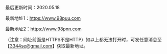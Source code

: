 最后更新时间：2020.05.18

最新地址1：https://www.98puu.com

最新地址2：https://www.98pnn.com

（注意：网址前面是HTTPS不是HTTP）如以上都无法打开时，可发任意消息至【3344se@gmail.com】获取最新地址。
